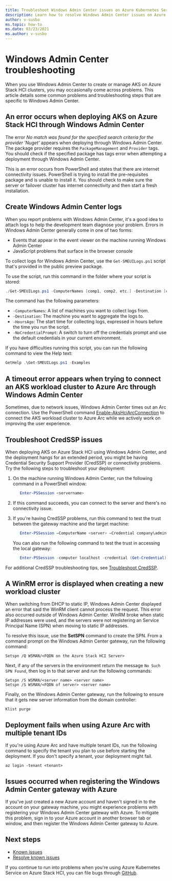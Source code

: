 ```yaml
---
title: Troubleshoot Windows Admin Center issues on Azure Kubernetes Service on Azure Stack HCI
description: Learn how to resolve Windows Admin Center issues on Azure Kubernetes Service (AKS) on Azure Stack HCI.
author: v-susbo
ms.topic: how-to
ms.date: 03/23/2021
ms.author: v-susbo
---
```


# Windows Admin Center troubleshooting

When you use Windows Admin Center to create or manage AKS on Azure Stack HCI clusters, you may occasionally come across problems. This article details some common problems and troubleshooting steps that are specific to Windows Admin Center.

## An error occurs when deploying AKS on Azure Stack HCI through Windows Admin Center
The error _No match was found for the specified search criteria for the provider 'Nuget'_ appears when deploying through Windows Admin Center. The package provider requires the `PackageManagement` and `Provider` tags. You should check if the specified package has tags error when attempting a deployment through Windows Admin Center. 

This is an error occurs from PowerShell and states that there are internet connectivity issues. PowerShell is trying to install the pre-requisites package and is unable to install it. You should check to make sure the server or failover cluster has internet connectivity and then start a fresh installation.

## Create Windows Admin Center logs
When you report problems with Windows Admin Center, it's a good idea to attach logs to help the development team diagnose your problem. Errors in Windows Admin Center generally come in one of two forms: 
- Events that appear in the event viewer on the machine running Windows Admin Center 
- JavaScript problems that surface in the browser console 

To collect logs for Windows Admin Center, use the `Get-SMEUILogs.ps1` script that's provided in the public preview package. 
 
To use the script, run this command in the folder where your script is stored: 
 
```PowerShell
./Get-SMEUILogs.ps1 -ComputerNames [comp1, comp2, etc.] -Destination [comp3] -HoursAgo [48] -NoCredentialPrompt
```
 
The command has the following parameters:
 
- `-ComputerNames`: A list of machines you want to collect logs from.
- `-Destination`: The machine you want to aggregate the logs to.
- `-HoursAgo`: The start time for collecting logs, expressed in hours before the time you run the script.
- `-NoCredentialPrompt`: A switch to turn off the credentials prompt and use the default credentials in your current environment.
 
If you have difficulties running this script, you can run the following command to view the Help text: 
 
```PowerShell
GetHelp .\Get-SMEUILogs.ps1 -Examples
```

## A timeout error appears when trying to connect an AKS workload cluster to Azure Arc through Windows Admin Center
Sometimes, due to network issues, Windows Admin Center times out an Arc connection. Use the PowerShell command [Enable-AksHciArcConnection](./enable-akshciarcconnection.md) to connect the AKS workload cluster to Azure Arc while we actively work on improving the user experience.

## Troubleshoot CredSSP issues

When deploying AKS on Azure Stack HCI using Windows Admin Center, and the deployment hangs for an extended period, you might be having Credential Security Support Provider (CredSSP) or connectivity problems. Try the following steps to troubleshoot your deployment:
 
1. On the machine running Windows Admin Center, run the following command in a PowerShell window: 

   ```PowerShell
      Enter-PSSession <servername>
   ```
2. If this command succeeds, you can connect to the server and there's no connectivity issue.
    
3. If you're having CredSSP problems, run this command to test the trust between the gateway machine and the target machine: 

   ```PowerShell
      Enter-PSSession –ComputerName <server> –Credential company\administrator –Authentication CredSSP
   ``` 
   You can also run the following command to test the trust in accessing the local gateway: 

   ```PowerShell
      Enter-PSSession -computer localhost -credential (Get-Credential)
   ``` 

For additional CredSSP troubleshooting tips, see [Troubleshoot CredSSP](/azure-stack/hci/manage/troubleshoot-credssp).

## A WinRM error is displayed when creating a new workload cluster

When switching from DHCP to static IP, Windows Admin Center displayed an error that said the WinRM client cannot process the request. This error also occurred outside of Windows Admin Center. WinRM broke when static IP addresses were used, and the servers were not registering an Service Principal Name (SPN) when moving to static IP addresses. 

To resolve this issue, use the **SetSPN** command to create the SPN. From a command prompt on the Windows Admin Center gateway, run the following command: 

```
Setspn /Q WSMAN/<FQDN on the Azure Stack HCI Server> 
```

Next, if any of the servers in the environment return the message `No Such SPN Found`, then log in to that server and run the following commands:  

```
Setspn /S WSMAN/<server name> <server name> 
Setspn /S WSMAN/<FQDN of server> <server name> 
```

Finally, on the Windows Admin Center gateway, run the following to ensure that it gets new server information from the domain controller:

```
Klist purge 
```

## Deployment fails when using Azure Arc with multiple tenant IDs
If you're using Azure Arc and have multiple tenant IDs, run the following command to specify the tenant you plan to use before starting the deployment. If you don't specify a tenant, your deployment might fail.

```azurecli
az login -tenant <tenant>
```

## Issues occurred when registering the Windows Admin Center gateway with Azure
If you've just created a new Azure account and haven't signed in to the account on your gateway machine, you might experience problems with registering your Windows Admin Center gateway with Azure. To mitigate this problem, sign in to your Azure account in another browser tab or window, and then register the Windows Admin Center gateway to Azure.

## Next steps
- [Known issues](./known-issues.md)
- [Resolve known issues](./troubleshoot-known-issues.md)

If you continue to run into problems when you're using Azure Kubernetes Service on Azure Stack HCI, you can file bugs through [GitHub](https://aka.ms/aks-hci-issues).
